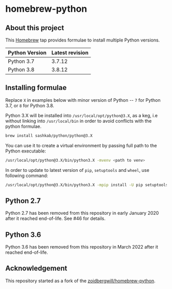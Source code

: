 # homebrew-python

## About this project

This [Homebrew](http://brew.sh) tap provides formulae to install multiple Python versions.

Python Version | Latest revision
---------------|----------------
Python 3.7     | 3.7.12
Python 3.8     | 3.8.12

## Installing formulae

Replace `X` in examples below with minor version of Python --  `7` for Python 3.7, or `8` for Python 3.8.

Python 3.X will be installed into `/usr/local/opt/python@3.X`, as a keg, i.e without linking into `/usr/local/bin` in order to avoid conflicts with the python formulae.

```bash
brew install sashkab/python/python@3.X
```

You can use it to create a virtual environment by passing full path to the Python executable:

```bash
/usr/local/opt/python@3.X/bin/python3.X -mvenv <path to venv>
```

In order to update to latest version of `pip`, `setuptools` and `wheel`, use following command:

```bash
/usr/local/opt/python@3.X/bin/python3.X -mpip install -U pip setuptools wheel
```

## Python 2.7

Python 2.7 has been removed from this repository in early January 2020 after it reached end-of-life. See #46 for details.

## Python 3.6

Python 3.6 has been removed from this repository in March 2022 after it reached end-of-life.

## Acknowledgement

This repository started as a fork of the [zoidbergwill/homebrew-python][1].

[1]: https://github.com/zoidbergwill/homebrew-python
[46]: https://github.com/sashkab/homebrew-python/issues/46
